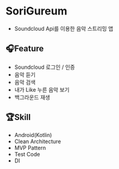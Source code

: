 # SoriGureum

- Soundcloud Api를 이용한 음악 스트리밍 앱

## 🎧Feature

- Soundcloud 로그인 / 인증
- 음악 듣기
- 음악 검색
- 내가 Like 누른 음악 보기
- 백그라운드 재생

## 🏆Skill

- Android(Kotlin)
- Clean Architecture
- MVP Pattern
- Test Code
- DI